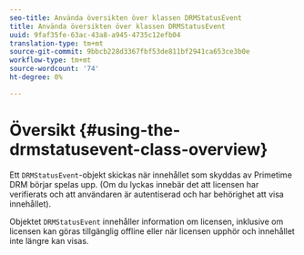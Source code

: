 ```yaml
---
seo-title: Använda översikten över klassen DRMStatusEvent
title: Använda översikten över klassen DRMStatusEvent
uuid: 9faf35fe-63ac-43a8-a945-4735c12efb04
translation-type: tm+mt
source-git-commit: 9bbcb228d3367fbf53de811bf2941ca653ce3b0e
workflow-type: tm+mt
source-wordcount: '74'
ht-degree: 0%

---
```



# Översikt {#using-the-drmstatusevent-class-overview}

Ett `DRMStatusEvent`-objekt skickas när innehållet som skyddas av Primetime DRM börjar spelas upp. (Om du lyckas innebär det att licensen har verifierats och att användaren är autentiserad och har behörighet att visa innehållet).

Objektet `DRMStatusEvent` innehåller information om licensen, inklusive om licensen kan göras tillgänglig offline eller när licensen upphör och innehållet inte längre kan visas.
